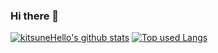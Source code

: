### Hi there 👋
[![kitsuneHello's github stats](https://github-readme-stats.vercel.app/api?username=kitsuneHello&hide=contribs&count_private=true&show_icons=true&theme=tokyonight)](https://github.com/kitsuneHello/)
[![Top used Langs](https://github-readme-stats.vercel.app/api/top-langs/?username=kitsuneHello&layout=compact&theme=tokyonight)](https://github.com/kitsuneHello/)
<!--
**kitsuneHello/kitsuneHello** is a ✨ _special_ ✨ repository because its `README.md` (this file) appears on your GitHub profile.

Here are some ideas to get you started:

- 🔭 I’m currently working on ...
- 🌱 I’m currently learning ...
- 👯 I’m looking to collaborate on ...
- 🤔 I’m looking for help with ...
- 💬 Ask me about ...
- 📫 How to reach me: ...
- 😄 Pronouns: ...
- ⚡ Fun fact: ...
-->
